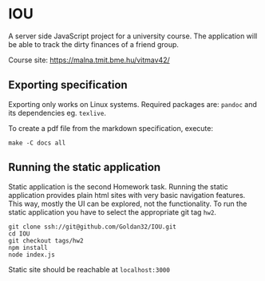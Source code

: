 # IOU
A server side JavaScript project for a university course. The application will be able to track the dirty finances of a friend group.

Course site: https://malna.tmit.bme.hu/vitmav42/

## Exporting specification

Exporting only works on Linux systems. Required packages are: `pandoc` and its dependencies eg. `texlive`.

To create a pdf file from the markdown specification, execute:

```
make -C docs all
```

## Running the static application

Static application is the second Homework task. Running the static application provides plain html sites with very basic navigation features. This way, mostly the UI can be explored, not the functionality. To run the static application you have to select the appropriate git tag `hw2`.

```
git clone ssh://git@github.com/Goldan32/IOU.git
cd IOU
git checkout tags/hw2
npm install
node index.js
```

Static site should be reachable at `localhost:3000`
